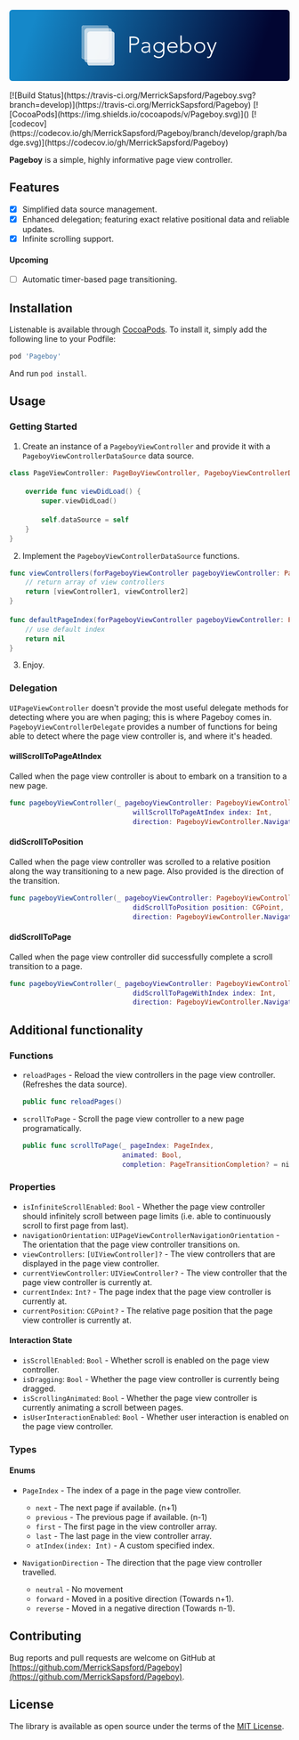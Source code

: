 <p align="center">
    <img src="Artwork/logo.png" width="890" alt="Pageboy"/>
</p>
[![Build Status](https://travis-ci.org/MerrickSapsford/Pageboy.svg?branch=develop)](https://travis-ci.org/MerrickSapsford/Pageboy)
[![CocoaPods](https://img.shields.io/cocoapods/v/Pageboy.svg)]()
[![codecov](https://codecov.io/gh/MerrickSapsford/Pageboy/branch/develop/graph/badge.svg)](https://codecov.io/gh/MerrickSapsford/Pageboy)

**Pageboy** is a simple, highly informative page view controller.

## Features
- [x] Simplified data source management.
- [x] Enhanced delegation; featuring exact relative positional data and reliable updates.
- [x] Infinite scrolling support.

#### Upcoming
- [ ] Automatic timer-based page transitioning.

## Installation
Listenable is available through [CocoaPods](http://cocoapods.org). To install it, simply add the following line to your Podfile:
```ruby
pod 'Pageboy'
```
And run `pod install`.

## Usage
### Getting Started

1) Create an instance of a `PageboyViewController` and provide it with a `PageboyViewControllerDataSource` data source.

```swift
class PageViewController: PageBoyViewController, PageboyViewControllerDataSource {

	override func viewDidLoad() {
		super.viewDidLoad()

		self.dataSource = self
	}
}
```

2) Implement the `PageboyViewControllerDataSource` functions.

```swift
func viewControllers(forPageboyViewController pageboyViewController: PageboyViewController) -> [UIViewController]? {
	// return array of view controllers
	return [viewController1, viewController2]
}

func defaultPageIndex(forPageboyViewController pageboyViewController: PageboyViewController) -> PageboyViewController.PageIndex? {
	// use default index
	return nil
}

```

3) Enjoy.

### Delegation

`UIPageViewController` doesn't provide the most useful delegate methods for detecting where you are when paging; this is where Pageboy comes in. `PageboyViewControllerDelegate` provides a number of functions for being able to detect where the page view controller is, and where it's headed.

#### willScrollToPageAtIndex
Called when the page view controller is about to embark on a transition to a new page.

```swift
func pageboyViewController(_ pageboyViewController: PageboyViewController,
                               willScrollToPageAtIndex index: Int,
                               direction: PageboyViewController.NavigationDirection)
```

#### didScrollToPosition
Called when the page view controller was scrolled to a relative position along the way transitioning to a new page. Also provided is the direction of the transition.

```swift
func pageboyViewController(_ pageboyViewController: PageboyViewController,
                               didScrollToPosition position: CGPoint,
                               direction: PageboyViewController.NavigationDirection)
```

#### didScrollToPage
Called when the page view controller did successfully complete a scroll transition to a page.

```swift
func pageboyViewController(_ pageboyViewController: PageboyViewController,
                               didScrollToPageWithIndex index: Int,
                               direction: PageboyViewController.NavigationDirection)
```

## Additional functionality

### Functions
- `reloadPages` - Reload the view controllers in the page view controller. (Refreshes the data source).

	```swift
	public func reloadPages()
	```
- `scrollToPage` - Scroll the page view controller to a new page programatically.

	```swift
	public func scrollToPage(_ pageIndex: PageIndex,
                             animated: Bool,
                             completion: PageTransitionCompletion? = nil)
	```

### Properties
- `isInfiniteScrollEnabled`: `Bool` - Whether the page view controller should infinitely scroll  between page limits (i.e. able to continuously scroll to first page from last).
- `navigationOrientation`: `UIPageViewControllerNavigationOrientation` - The orientation that the page view controller transitions on.
- `viewControllers`: `[UIViewController]?` - The view controllers that are displayed in the page view controller.
- `currentViewController`: `UIViewController?` - The view controller that the page view controller is currently at.
- `currentIndex`: `Int?` - The page index that the page view controller is currently at.
- `currentPosition`: `CGPoint?` - The relative page position that the page view controller is currently at.

#### Interaction State
- `isScrollEnabled`: `Bool` - Whether scroll is enabled on the page view controller.
- `isDragging`: `Bool` -  Whether the page view controller is currently being dragged.
- `isScrollingAnimated`: `Bool` - Whether the page view controller is currently animating a scroll between pages.
- `isUserInteractionEnabled`: `Bool` - Whether user interaction is enabled on the page view controller.

### Types
#### Enums
- `PageIndex` - The index of a page in the page view controller.  
	- `next` - The next page if available. (n+1)
	- `previous` - The previous page if available. (n-1)
	- `first` - The first page in the view controller array.
	- `last` - The last page in the view controller array.
	- `atIndex(index: Int)` - A custom specified index.

- `NavigationDirection` - The direction that the page view controller travelled.
	- `neutral` - No movement
	- `forward` - Moved in a positive direction (Towards n+1).
	- `reverse` - Moved in a negative direction (Towards n-1).

## Contributing
Bug reports and pull requests are welcome on GitHub at [https://github.com/MerrickSapsford/Pageboy](https://github.com/MerrickSapsford/Pageboy).

## License

The library is available as open source under the terms of the [MIT License](http://opensource.org/licenses/MIT).

